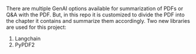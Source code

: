 There are multiple GenAI options available for summarization of PDFs or Q&A with the PDF. But, in this repo it is customized to divide the PDF into the chapter it contains and summarize them accordingly.
Two new libraries are used for this project:
  1. Langchain
  2. PyPDF2
